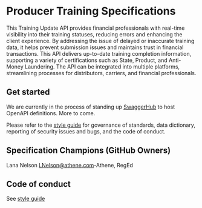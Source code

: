 # Producer Training Specifications

This Training Update API provides financial professionals with real-time visibility into their training statuses, reducing errors and enhancing the client experience. By addressing the issue of delayed or inaccurate training data, it helps prevent submission issues and maintains trust in financial transactions. This API delivers up-to-date training completion information, supporting a variety of certifications such as State, Product, and Anti-Money Laundering. The API can be integrated into multiple platforms, streamlining processes for distributors, carriers, and financial professionals.

## Get started
We are currently in the process of standing up [SwaggerHub](https://wwww.swaggerhub.com) to host OpenAPI definitions. More to come.

Please refer to the [style guide](https://github.com/Insured-Retirement-Institute/Style-Guide) for governance of standards, data dictionary, reporting of security issues and bugs, and the code of conduct.

## Specification Champions (GitHub Owners)
Lana Nelson <LNelson@athene.com>-Athene, RegEd

## Code of conduct

See [style guide](https://github.com/Insured-Retirement-Institute/Style-Guide)
